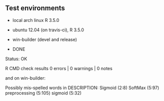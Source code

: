 ## Test environments
* local arch linux R 3.5.0
* ubuntu 12.04 (on travis-ci), R 3.5.0
* win-builder (devel and release)

* DONE

Status: OK

R CMD check results
0 errors | 0 warnings | 0 notes

and on win-builder:

Possibly mis-spelled words in DESCRIPTION:
  Sigmoid (2:8)
  SoftMax (5:97)
  preprocessing (5:105)
  sigmoid (5:32)
